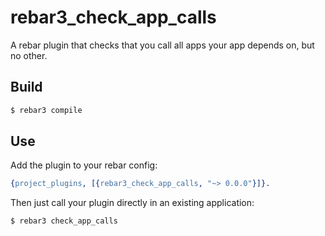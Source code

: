 # rebar3_check_app_calls

A rebar plugin that checks that you call all apps your app depends on, but no other.

## Build

```sh
$ rebar3 compile
```

## Use

Add the plugin to your rebar config:

```erlang
{project_plugins, [{rebar3_check_app_calls, "~> 0.0.0"}]}.
```

Then just call your plugin directly in an existing application:
```sh
$ rebar3 check_app_calls
```
